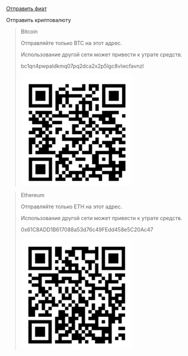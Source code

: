 [Отправить фиат](https://www.donationalerts.com/r/matryoshkatools)

Отправить криптовалюту
>Bitcoin
>
>Отправляйте только BTC на этот адрес.
>
>Использование другой сети может привести к утрате средств.
>
>bc1qn4pwpaldkmq07pq2dca2x2p5lgc8vlwcfavnzl
>
>![QR Code](img/bitcoin.jpeg)

>Ethereum
>
>Отправляйте только ETH на этот адрес.
>
>Использование другой сети может привести к утрате средств.
>
>0x61C8ADD1B617088a53d76c49FEdd458e5C20Ac47
>
>![QR Code](img/ethereum.jpeg)